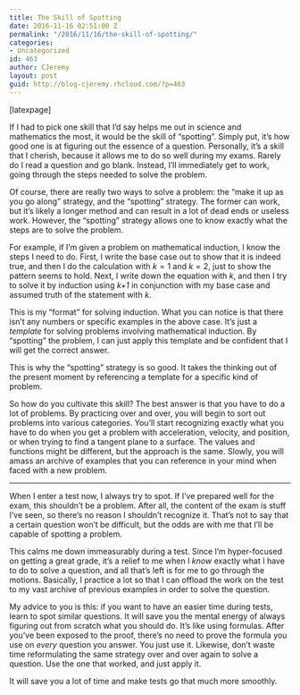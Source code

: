 ```yaml
---
title: The Skill of Spotting
date: 2016-11-16 02:51:00 Z
permalink: "/2016/11/16/the-skill-of-spotting/"
categories:
- Uncategorized
id: 463
author: CJeremy
layout: post
guid: http://blog-cjeremy.rhcloud.com/?p=463
---
```


[latexpage]

If I had to pick one skill that I&#8217;d say helps me out in science and mathematics the most, it would be the skill of &#8220;spotting&#8221;. Simply put, it&#8217;s how good one is at figuring out the essence of a question. Personally, it&#8217;s a skill that I cherish, because it allows me to do so well during my exams. Rarely do I read a question and go blank. Instead, I&#8217;ll immediately get to work, going through the steps needed to solve the problem.

Of course, there are really two ways to solve a problem: the &#8220;make it up as you go along&#8221; strategy, and the &#8220;spotting&#8221; strategy. The former can work, but it&#8217;s likely a longer method and can result in a lot of dead ends or useless work. However, the &#8220;spotting&#8221; strategy allows one to know exactly what the steps are to solve the problem.

For example, if I&#8217;m given a problem on mathematical induction, I know the steps I need to do. First, I write the base case out to show that it is indeed true, and then I do the calculation with $k=1$ and $k=2$, just to show the pattern seems to hold. Next, I write down the equation with _k_, and then I try to solve it by induction using _k+1_ in conjunction with my base case and assumed truth of the statement with _k_.

This is my &#8220;format&#8221; for solving induction. What you can notice is that there isn&#8217;t any numbers or specific examples in the above case. It&#8217;s just a _template_ for solving problems involving mathematical induction. By &#8220;spotting&#8221; the problem, I can just apply this template and be confident that I will get the correct answer.

This is why the &#8220;spotting&#8221; strategy is so good. It takes the thinking out of the present moment by referencing a template for a specific kind of problem.

So how do you cultivate this skill? The best answer is that you have to do a lot of problems. By practicing over and over, you will begin to sort out problems into various categories. You&#8217;ll start recognizing exactly what you have to do when you get a problem with acceleration, velocity, and position, or when trying to find a tangent plane to a surface. The values and functions might be different, but the approach is the same. Slowly, you will amass an archive of examples that you can reference in your mind when faced with a new problem.

* * *

When I enter a test now, I always try to spot. If I&#8217;ve prepared well for the exam, this shouldn&#8217;t be a problem. After all, the content of the exam is stuff I&#8217;ve seen, so there&#8217;s no reason I shouldn&#8217;t recognize it. That&#8217;s not to say that a certain question won&#8217;t be difficult, but the odds are with me that I&#8217;ll be capable of spotting a problem.

This calms me down immeasurably during a test. Since I&#8217;m hyper-focused on getting a great grade, it&#8217;s a relief to me when I _know_ exactly what I have to do to solve a question, and all that&#8217;s left is for me to go through the motions. Basically, I practice a lot so that I can offload the work on the test to my vast archive of previous examples in order to solve the question.

My advice to you is this: if you want to have an easier time during tests, learn to spot similar questions. It will save you the mental energy of always figuring out from scratch what you should do. It&#8217;s like using formulas. After you&#8217;ve been exposed to the proof, there&#8217;s no need to prove the formula you use on _every_ question you answer. You just use it. Likewise, don&#8217;t waste time reformulating the same strategy over and over again to solve a question. Use the one that worked, and just apply it.

It will save you a lot of time and make tests go that much more smoothly.